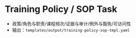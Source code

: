 # Training Policy / SOP Task

- 政策/角色与职责/课程频次/证据与审计/例外与豁免/可访问性
- 输出：`templates/output/training-policy-sop-tmpl.yaml`
